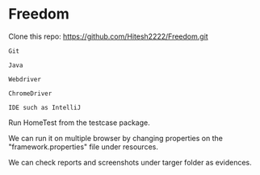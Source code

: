 # Freedom

Clone this repo: https://github.com/Hitesh2222/Freedom.git

    Git

    Java

    Webdriver

    ChromeDriver

    IDE such as IntelliJ

Run HomeTest from the testcase package.

We can run it on multiple browser by changing properties on the "framework.properties" file under resources.

We can check reports and screenshots under targer folder as evidences.
